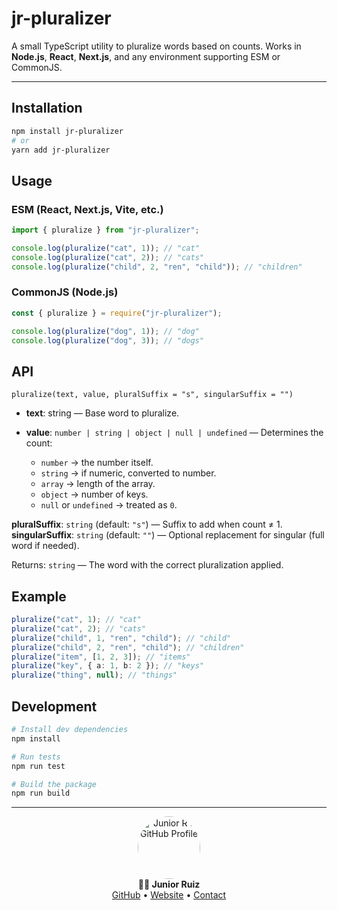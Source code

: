 # jr-pluralizer

A small TypeScript utility to pluralize words based on counts. Works in **Node.js**, **React**, **Next.js**, and any environment supporting ESM or CommonJS.

---

## Installation

```bash
npm install jr-pluralizer
# or
yarn add jr-pluralizer
```

## Usage

### ESM (React, Next.js, Vite, etc.)

```javascript
import { pluralize } from "jr-pluralizer";

console.log(pluralize("cat", 1)); // "cat"
console.log(pluralize("cat", 2)); // "cats"
console.log(pluralize("child", 2, "ren", "child")); // "children"
```

### CommonJS (Node.js)

```javascript
const { pluralize } = require("jr-pluralizer");

console.log(pluralize("dog", 1)); // "dog"
console.log(pluralize("dog", 3)); // "dogs"
```

## API

`pluralize(text, value, pluralSuffix = "s", singularSuffix = "")`

- **text**: string — Base word to pluralize.
- **value**: `number | string | object | null | undefined` — Determines the count:

  - `number` → the number itself.
  - `string` → if numeric, converted to number.
  - `array` → length of the array.
  - `object` → number of keys.
  - `null` or `undefined` → treated as `0`.

**pluralSuffix**: `string` (default: `"s"`) — Suffix to add when count ≠ 1.
**singularSuffix**: `string` (default: `""`) — Optional replacement for singular (full word if needed).

Returns: `string` — The word with the correct pluralization applied.

## Example

```ts
pluralize("cat", 1); // "cat"
pluralize("cat", 2); // "cats"
pluralize("child", 1, "ren", "child"); // "child"
pluralize("child", 2, "ren", "child"); // "children"
pluralize("item", [1, 2, 3]); // "items"
pluralize("key", { a: 1, b: 2 }); // "keys"
pluralize("thing", null); // "things"
```

## Development

```bash
# Install dev dependencies
npm install

# Run tests
npm run test

# Build the package
npm run build
```

---

<div align="center"> 
  <a href="https://github.com/junior-r"> 
    <img src="https://avatars.githubusercontent.com/junior-r" loading="lazy" width="100" style="border-radius: 50%;" alt="Junior R's GitHub Profile"> 
  </a> <br /> <strong>👨‍💻 Junior Ruiz</strong> 
  <br /> 
  <a href="https://github.com/junior-r" target="_blank">GitHub</a> • 
  <a href="https://junior-dev.vercel.app/" target="_blank">Website</a> • 
  <a href="mailto:juniorruiz331@gmail.com">Contact</a> 
</div>

